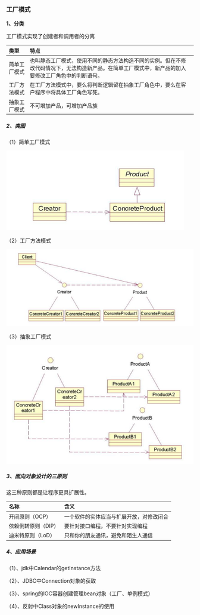 ### 工厂模式

**1、分类**

工厂模式实现了创建者和调用者的分离

| 类型 | 特点 |
| :--- | :--- |
| 简单工厂模式 | 也叫静态工厂模式，使用不同的静态方法构造不同的实例。但在不修改代码情况下，无法构造新产品。在简单工厂模式中，新产品的加入要修改工厂角色中的判断语句。 |
| 工厂方法模式 | 在工厂方法模式中，要么将判断逻辑留在抽象工厂角色中，要么在客户程序中将具体工厂角色写死。 |
| 抽象工厂模式 | 不可增加产品，可增加产品族 |

##### 2、类图

（1）简单工厂模式

![](/assets/简单工厂模式类图.png)

（2）工厂方法模式

![](/assets/工厂方法模式类图.png)

（3）抽象工厂模式

![](/assets/抽象工厂模式.png)

##### 3、面向对象设计的三原则

这三种原则都是让程序更具扩展性。

| 名称 | 含义 |
| :--- | :--- |
| 开闭原则（OCP） | 一个软件的实体应当与扩展开放，对修改闭合 |
| 依赖倒转原则（DIP） | 要针对接口编程，不要针对实现编程 |
| 迪米特原则（LoD） | 只和你的朋友通讯，避免和陌生人通信 |

##### 4、应用场景

（1）、jdk中Calendar的getInstance方法

（2）、JDBC中Connection对象的获取

（3）、spring的IOC容器创建管理bean对象（工厂、单例模式）

（4）、反射中Class对象的newInstance的使用





